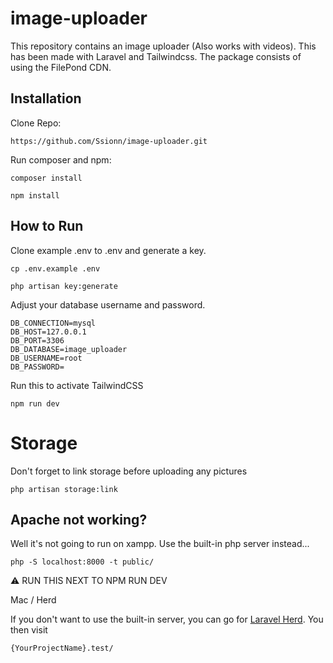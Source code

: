 # image-uploader

This repository contains an image uploader (Also works with videos). This has been made with Laravel and Tailwindcss. The package consists of using the FilePond CDN.

## Installation

Clone Repo:
```
https://github.com/Ssionn/image-uploader.git
```

Run composer and npm:
```
composer install
```
```
npm install
```

## How to Run

Clone example .env to .env and generate a key.
```
cp .env.example .env
```
```
php artisan key:generate
```

Adjust your database username and password.
```
DB_CONNECTION=mysql
DB_HOST=127.0.0.1
DB_PORT=3306
DB_DATABASE=image_uploader
DB_USERNAME=root
DB_PASSWORD=
```

Run this to activate TailwindCSS
```
npm run dev
```

# Storage

Don't forget to link storage before uploading any pictures
```
php artisan storage:link
```

## Apache not working?

Well it's not going to run on xampp. Use the built-in php server instead...
```
php -S localhost:8000 -t public/
```

⚠️ RUN THIS NEXT TO NPM RUN DEV


Mac / Herd

If you don't want to use the built-in server, you can go for [Laravel Herd](https://herd.laravel.com/).
You then visit

```
{YourProjectName}.test/
```

